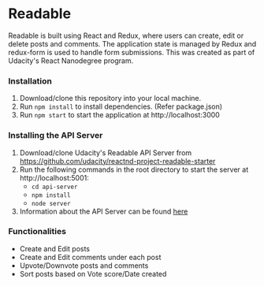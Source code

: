 # Readable
Readable is built using React and Redux, where users can create, edit or delete posts and comments. The application state is managed by Redux and redux-form is used to handle form submissions. This was created as part of Udacity's React Nanodegree program.

### Installation
1. Download/clone this repository into your local machine.
2. Run `npm install` to install dependencies. (Refer package.json)
3. Run `npm start` to start the application at http://localhost:3000

### Installing the API Server
1. Download/clone Udacity's Readable API Server from https://github.com/udacity/reactnd-project-readable-starter
2. Run the following commands in the root directory to start the server at http://localhost:5001:
    * `cd api-server`
    * `npm install`
    * `node server`
3. Information about the API Server can be found [here](https://github.com/udacity/reactnd-project-readable-starter/blob/master/api-server/README.md)

### Functionalities
* Create and Edit posts
* Create and Edit comments under each post
* Upvote/Downvote posts and comments
* Sort posts based on Vote score/Date created

